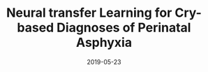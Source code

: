---
title: "Neural transfer Learning for Cry-based Diagnoses of Perinatal Asphyxia"
collection: talks
type: "Keynote"
permalink: /talks/2019-05-23-neural-transfer
venue: "LXAI + BAI Workshop at International Conference on Learning Representations (ICLR) 2019"
date: 2019-05-23
location: "New Orleans, USA"
link: https://www.youtube.com/watch?v=8EdKnOvQoUc
---